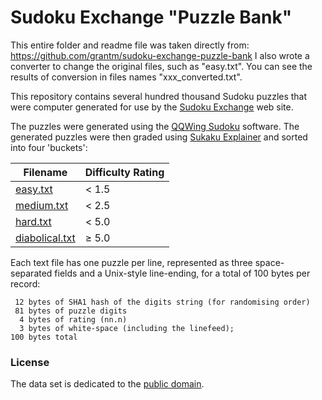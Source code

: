 # Sudoku Exchange "Puzzle Bank"

This entire folder and readme file was taken directly from: https://github.com/grantm/sudoku-exchange-puzzle-bank
I also wrote a converter to change the original files, such as "easy.txt". You can see the results of conversion in files names "xxx_converted.txt".

This repository contains several hundred thousand Sudoku puzzles that were
computer generated for use by the [Sudoku Exchange](https://sudokuexchange.com/)
web site.

The puzzles were generated using the
[QQWing Sudoku](https://github.com/stephenostermiller/qqwing) software.
The generated puzzles were then graded using
[Sukaku Explainer](https://github.com/SudokuMonster/SukakuExplainer) and
sorted into four 'buckets':

| Filename            | Difficulty Rating |
| ------------------- | ----------------- |
| [easy.txt][1]       | < 1.5             |
| [medium.txt][2]     | < 2.5             |
| [hard.txt][3]       | < 5.0             |
| [diabolical.txt][4] | ≥ 5.0             |

Each text file has one puzzle per line, represented as three space-separated
fields and a Unix-style line-ending, for a total of 100 bytes per record:

     12 bytes of SHA1 hash of the digits string (for randomising order)
     81 bytes of puzzle digits
      4 bytes of rating (nn.n)
      3 bytes of white-space (including the linefeed);
    100 bytes total

### License

The data set is dedicated to the [public domain](LICENSE.txt).

[1]: https://github.com/grantm/sudoku-exchange-puzzle-bank/raw/master/easy.txt
[2]: https://github.com/grantm/sudoku-exchange-puzzle-bank/raw/master/medium.txt
[3]: https://github.com/grantm/sudoku-exchange-puzzle-bank/raw/master/hard.txt
[4]: https://github.com/grantm/sudoku-exchange-puzzle-bank/raw/master/diabolical.txt
